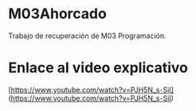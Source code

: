 # M03Ahorcado
Trabajo de recuperación de M03 Programación.

# Enlace al video explicativo
[https://www.youtube.com/watch?v=PJH5N_s-SiI] (https://www.youtube.com/watch?v=PJH5N_s-SiI)
